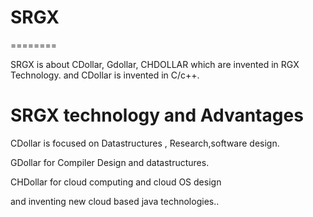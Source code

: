 # SRGX
========


SRGX  is  about CDollar, Gdollar, CHDOLLAR  which  are  invented  in RGX  Technology.
and  CDollar  is   invented  in C/c++.

SRGX  technology  and  Advantages
===========================================

CDollar  is    focused  on  Datastructures , Research,software  design.


GDollar  for Compiler  Design  and  datastructures.




CHDollar  for  cloud  computing  and  cloud  OS  design

and  inventing  new  cloud  based  java  technologies..






